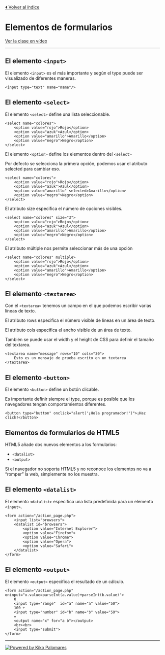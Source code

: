 [⏴ Volver al índice](../../README.md#índice-del-curso)

# Elementos de formularios

[Ver la clase en vídeo](https://kikopalomares.com/clases/todos-los-elementos-de-formularios-en-html)

_____

## El elemento `<input>`

El elemento `<input>` es el más importante y según el type puede ser visualizado de diferentes maneras.

    <input type="text" name="name"/>

## El elemento `<select>`

El elemento `<select>` define una lista seleccionable.

    <select name="colores">
        <option value="rojo">Rojo</option>
        <option value="azuk">Azul</option>
        <option value="amarillo">Amarillo</option>
        <option value="negro">Negro</option>
    </select>

El elemento `<option>` define los elementos dentro del `<select>`

Por defecto se selecciona la primera opción, podemos usar el atributo selected para cambiar eso.

    <select name="colores">
        <option value="rojo">Rojo</option>
        <option value="azuk">Azul</option>
        <option value="amarillo" selected>Amarillo</option>
        <option value="negro">Negro</option>
    </select>

El atributo size especifica el número de opciones visibles.

    <select name="colores" size="3">
        <option value="rojo">Rojo</option>
        <option value="azuk">Azul</option>
        <option value="amarillo">Amarillo</option>
        <option value="negro">Negro</option>
    </select>

El atributo múltiple nos permite seleccionar más de una opción

    <select name="colores" multiple>
        <option value="rojo">Rojo</option>
        <option value="azuk">Azul</option>
        <option value="amarillo">Amarillo</option>
        <option value="negro">Negro</option>
    </select>

## El elemento `<textarea>`

Con el `<textarea>` tenemos un campo en el que podemos escribir varias líneas de texto.

El atributo rows especifica el número visible de líneas en un área de texto.

El atributo cols especifica el ancho visible de un área de texto.

También se puede usar el width y el height de CSS para definir el tamaño del textarea.

    <textarea name="message" rows="10" cols="30">
        Esto es un mensaje de prueba escrito en un textarea
    </textarea>

## El elemento `<button>`

El elemento `<button>` define un botón clicable.

Es importante definir siempre el type, porque es posible que los navegadores tengan comportamientos diferentes.

    <button type="button" onclick="alert('¡Hola programador!')">¡Haz click!</button>

## Elementos de formularios de HTML5

HTML5 añade dos nuevos elementos a los formularios:

- `<datalist>`
- `<output>`
  
Si el navegador no soporta HTML5 y no reconoce los elementos no va a “romper” la web, simplemente no los muestra.

## El elemento `<datalist>`

El elemento `<datalist>` especifica una lista predefinida para un elemento `<input>`.

    <form action="/action_page.php">
        <input list="browsers">
        <datalist id="browsers">
            <option value="Internet Explorer">
            <option value="Firefox">
            <option value="Chrome">
            <option value="Opera">
            <option value="Safari">
        </datalist>
    </form>

## El elemento `<output>`

El elemento `<output>` especifica el resultado de un cálculo.

    <form action="/action_page.php" oninput="x.value=parseInt(a.value)+parseInt(b.value)">
        0
        <input type="range"  id="a" name="a" value="50">
        100 +
        <input type="number" id="b" name="b" value="50">
        =
        <output name="x" for="a b"></output>
        <br><br>
        <input type="submit">
    </form>

------------
[![Powered by Kiko Palomares](https://img.shields.io/badge/-Powered%20by%20Kiko%20Palomares-red)](https://kikopalomares.com/)